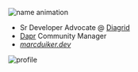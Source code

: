 ![name animation](images/marcduiker_name_anim_x400.gif)

- Sr Developer Advocate @ [Diagrid](https://www.diagrid.io/)
- [Dapr](https://dapr.io/) Community Manager
- [*marcduiker.dev*](https://marcduiker.dev)

![profile](images/marcduiker_dapr_rainbow_eyes.gif)